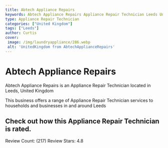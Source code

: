 ```yaml
---
title: Abtech Appliance Repairs
keywords: Abtech Appliance Repairs Appliance Repair Technician Leeds United Kingdom 
type: Appliance Repair Technician 
categories: ["United Kingdom"]
tags: ["Leeds"]
author: Curtis
cover:
 image: /img/laundryappliance/286.webp
 alt: 'UnitedKingdom from AbtechApplianceRepairs'
---
```


# Abtech Appliance Repairs
Abtech Appliance Repairs is an Appliance Repair Technician located in Leeds, United Kingdom

This business offers a range of Appliance Repair Technician services to households and businesses in and around Leeds

## Check out how this Appliance Repair Technician is rated.
Review Count: (217)
Review Stars: 4.8
